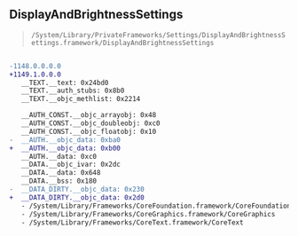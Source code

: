 ## DisplayAndBrightnessSettings

> `/System/Library/PrivateFrameworks/Settings/DisplayAndBrightnessSettings.framework/DisplayAndBrightnessSettings`

```diff

-1148.0.0.0.0
+1149.1.0.0.0
   __TEXT.__text: 0x24bd0
   __TEXT.__auth_stubs: 0x8b0
   __TEXT.__objc_methlist: 0x2214

   __AUTH_CONST.__objc_arrayobj: 0x48
   __AUTH_CONST.__objc_doubleobj: 0xc0
   __AUTH_CONST.__objc_floatobj: 0x10
-  __AUTH.__objc_data: 0xba0
+  __AUTH.__objc_data: 0xb00
   __AUTH.__data: 0xc0
   __DATA.__objc_ivar: 0x2dc
   __DATA.__data: 0x648
   __DATA.__bss: 0x180
-  __DATA_DIRTY.__objc_data: 0x230
+  __DATA_DIRTY.__objc_data: 0x2d0
   - /System/Library/Frameworks/CoreFoundation.framework/CoreFoundation
   - /System/Library/Frameworks/CoreGraphics.framework/CoreGraphics
   - /System/Library/Frameworks/CoreText.framework/CoreText

```
